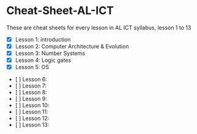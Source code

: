 # Cheat-Sheet-AL-ICT
These are cheat sheets for every lesson in AL ICT syllabus, lesson 1 to 13

* [x] Lesson 1: introduction 
* [x] Lesson 2: Computer Architecture & Evolution
* [x] Lesson 3: Number Systems
* [x] Lesson 4: Logic gates
* [x] Lesson 5: OS
* \[ \] Lesson 6: 
* \[ \] Lesson 7:  
* \[ \] Lesson 8: 
* \[ \] Lesson 9: 
* \[ \] Lesson 10:
* \[ \] Lesson 11:
* \[ \] Lesson 12: 
* \[ \] Lesson 13:
